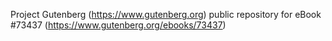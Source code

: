 Project Gutenberg (https://www.gutenberg.org) public repository for eBook #73437 (https://www.gutenberg.org/ebooks/73437)
